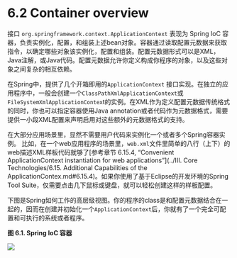 6.2 Container overview
========================

接口 <code>org.springframework.context.ApplicationContext</code> 表现为 Spring IoC 容器，负责实例化，配置，和组装上述bean对象。容器通过读取配置元数据来获取指令，以确定哪些对象该实例化，配置和组装。配置元数据形式可以是XML，Java注解，或Java代码。配置元数据允许你定义构成你程序的对象，以及这些对象之间复杂的相互依赖。

在Spring中，提供了几个开箱即用的<code>ApplicationContext</code> 接口实现。在独立的应用程序中，一般会创建一个<code>ClassPathXmlApplicationContext</code>或<code>FileSystemXmlApplicationContex</code>t的实例。在XML作为定义配置元数据传统格式的同时，你也可以指定容器使用Java annotation或者代码作为元数据格式，需要提供一小段XML配置来声明启用对这些额外的元数据格式的支持。


在大部分应用场景里，显然不需要用户代码来实例化一个或者多个Spring容器实例。
比如，在一个web应用程序的场景里，<code>web.xml</code>文件里简单的八行（上下）的web描述XML样板代码就够了[参考章节 6.15.4, “Convenient ApplicationContext instantiation for web applications”](../III. Core Technologies/6.15. Additional Capabilities of the ApplicationContex.md#6.15.4)。如果你使用了基于Eclipse的开发环境的Spring Tool Suite，仅需要点击几下鼠标或键盘，就可以轻松创建这样的样板配置。


下图是Spring如何工作的高层级视图。你的程序的class是和配置元数据结合在一起的，因而在创建并初始化一个<code>ApplicationContext</code>后，你就有了一个完全可配置和可执行的系统或者程序。

**图 6.1. Spring IoC 容器**

![](http://docs.spring.io/spring/docs/current/spring-framework-reference/htmlsingle/images/container-magic.png)
